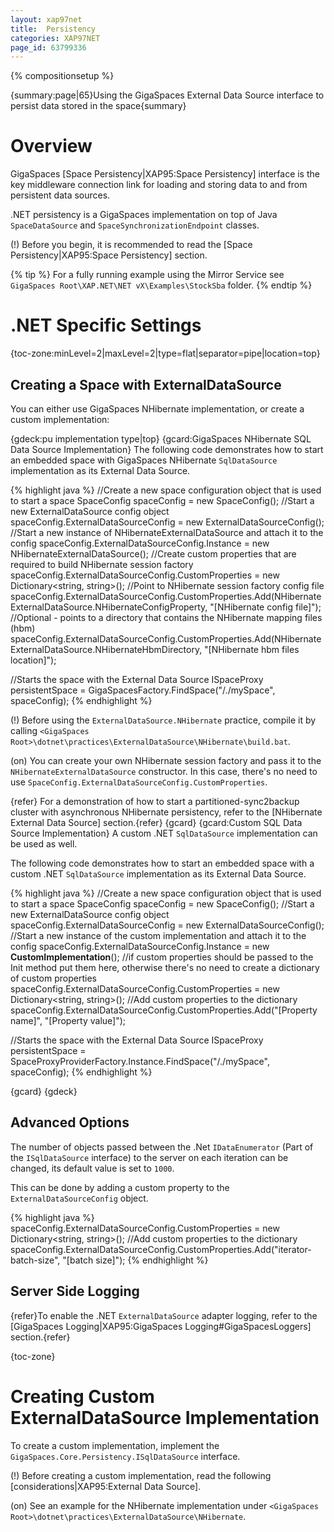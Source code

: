 ```yaml
---
layout: xap97net
title:  Persistency
categories: XAP97NET
page_id: 63799336
---
```


{% compositionsetup %}

{summary:page|65}Using the GigaSpaces External Data Source interface to persist data stored in the space{summary}

# Overview

GigaSpaces [Space Persistency|XAP95:Space Persistency] interface is the key middleware connection link for loading and storing data to and from persistent data sources.

.NET persistency is a GigaSpaces implementation on top of Java `SpaceDataSource` and `SpaceSynchronizationEndpoint` classes.

(!) Before you begin, it is recommended to read the [Space Persistency|XAP95:Space Persistency] section.


{% tip %}
For a fully running example using the Mirror Service see `GigaSpaces Root\XAP.NET\NET vX\Examples\StockSba` folder.
{% endtip %}


# .NET Specific Settings

{toc-zone:minLevel=2|maxLevel=2|type=flat|separator=pipe|location=top}

## Creating a Space with ExternalDataSource

You can either use GigaSpaces NHibernate implementation, or create a custom implementation:

{gdeck:pu implementation type|top}
{gcard:GigaSpaces NHibernate SQL Data Source Implementation}
The following code demonstrates how to start an embedded space with GigaSpaces NHibernate `SqlDataSource` implementation as its External Data Source.


{% highlight java %}
//Create a new space configuration object that is used to start a space
SpaceConfig spaceConfig = new SpaceConfig();
//Start a new ExternalDataSource config object
spaceConfig.ExternalDataSourceConfig = new ExternalDataSourceConfig();
//Start a new instance of NHibernateExternalDataSource and attach it to the config
spaceConfig.ExternalDataSourceConfig.Instance = new NHibernateExternalDataSource();
//Create custom properties that are required to build NHibernate session factory
spaceConfig.ExternalDataSourceConfig.CustomProperties = new Dictionary<string, string>();
//Point to NHibernate session factory config file
spaceConfig.ExternalDataSourceConfig.CustomProperties.Add(NHibernateExternalDataSource.NHibernateConfigProperty,
"[NHibernate config file]");
//Optional - points to a directory that contains the NHibernate mapping files (hbm)
spaceConfig.ExternalDataSourceConfig.CustomProperties.Add(NHibernateExternalDataSource.NHibernateHbmDirectory,
 "[NHibernate hbm files location]");

//Starts the space with the External Data Source
ISpaceProxy persistentSpace = GigaSpacesFactory.FindSpace("/./mySpace", spaceConfig);
{% endhighlight %}


(!) Before using the `ExternalDataSource.NHibernate` practice, compile it by calling `<GigaSpaces Root>\dotnet\practices\ExternalDataSource\NHibernate\build.bat`.

(on) You can create your own NHibernate session factory and pass it to the `NHibernateExternalDataSource` constructor. In this case, there's no need to use `SpaceConfig.ExternalDataSourceConfig.CustomProperties`.

{refer} For a demonstration of how to start a partitioned-sync2backup cluster with asynchronous NHibernate persistency, refer to the [NHibernate External Data Source] section.{refer}
{gcard}
{gcard:Custom SQL Data Source Implementation}
A custom .NET `SqlDataSource` implementation can be used as well.

The following code demonstrates how to start an embedded space with a custom .NET `SqlDataSource` implementation as its External Data Source.


{% highlight java %}
//Create a new space configuration object that is used to start a space
SpaceConfig spaceConfig = new SpaceConfig();
//Start a new ExternalDataSource config object
spaceConfig.ExternalDataSourceConfig = new ExternalDataSourceConfig();
//Start a new instance of the custom implementation and attach it to the config
spaceConfig.ExternalDataSourceConfig.Instance = new **CustomImplementation**();
//if custom properties should be passed to the Init method put them here, otherwise there's no need to create a dictionary of custom properties
spaceConfig.ExternalDataSourceConfig.CustomProperties = new Dictionary<string, string>();
//Add custom properties to the dictionary
spaceConfig.ExternalDataSourceConfig.CustomProperties.Add("[Property name]", "[Property value]");

//Starts the space with the External Data Source
ISpaceProxy persistentSpace = SpaceProxyProviderFactory.Instance.FindSpace("/./mySpace", spaceConfig);
{% endhighlight %}


{gcard}
{gdeck}

## Advanced Options

The number of objects passed between the .Net `IDataEnumerator` (Part of the `ISqlDataSource` interface) to the server on each iteration can be changed, its default value is set to `1000`.

This can be done by adding a custom property to the `ExternalDataSourceConfig` object.


{% highlight java %}
spaceConfig.ExternalDataSourceConfig.CustomProperties = new Dictionary<string, string>();
//Add custom properties to the dictionary
spaceConfig.ExternalDataSourceConfig.CustomProperties.Add("iterator-batch-size", "[batch size]");
{% endhighlight %}


## Server Side Logging

{refer}To enable the .NET `ExternalDataSource` adapter logging, refer to the [GigaSpaces Logging|XAP95:GigaSpaces Logging#GigaSpacesLoggers] section.{refer}

{toc-zone}

# Creating Custom ExternalDataSource Implementation

To create a custom implementation, implement the `GigaSpaces.Core.Persistency.ISqlDataSource` interface.

(!) Before creating a custom implementation, read the following [considerations|XAP95:External Data Source].

(on) See an example for the NHibernate implementation under `<GigaSpaces Root>\dotnet\practices\ExternalDataSource\NHibernate`.